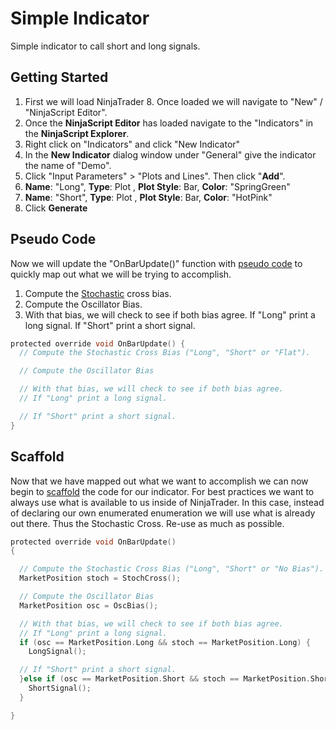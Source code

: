 # Simple Indicator
Simple indicator to call short and long signals.

## Getting Started
1. First we will load NinjaTrader 8. Once loaded we will navigate to "New" / "NinjaScript Editor".  
1. Once the **NinjaScript Editor** has loaded navigate to the "Indicators" in the **NinjaScript Explorer**.
1. Right click on "Indicators" and click "New Indicator"
1. In the **New Indicator** dialog window under "General" give the indicator the name of "Demo".
1. Click "Input Parameters" > "Plots and Lines". Then click "**Add**".
1. **Name**: "Long", **Type**: Plot , **Plot Style**: Bar, **Color**: "SpringGreen"  
1. **Name**: "Short", **Type**: Plot , **Plot Style**: Bar, **Color**: "HotPink"   
1. Click **Generate**  

## Pseudo Code  
Now we will update the "OnBarUpdate()" function with [pseudo code](https://en.wikipedia.org/wiki/Pseudocode) to quickly map out what we will be trying to accomplish.  
1. Compute the [Stochastic](https://www.investopedia.com/terms/s/stochasticoscillator.asp) cross bias.
1. Compute the Oscillator Bias.  
1. With that bias, we will check to see if both bias agree. If "Long" print a long signal. If "Short" print a short signal.

```C
protected override void OnBarUpdate() {
  // Compute the Stochastic Cross Bias ("Long", "Short" or "Flat").

  // Compute the Oscillator Bias

  // With that bias, we will check to see if both bias agree.
  // If "Long" print a long signal.

  // If "Short" print a short signal.
}
```

## Scaffold  
Now that we have mapped out what we want to accomplish we can now begin to [scaffold](https://en.wikipedia.org/wiki/Scaffold_(programming)) the code for our indicator. For best practices we want to always use what is available to us inside of NinjaTrader. In this case, instead of declaring our own enumerated enumeration we will use what is already out there. Thus the Stochastic Cross. Re-use as much as possible.

```C
protected override void OnBarUpdate()
{

  // Compute the Stochastic Cross Bias ("Long", "Short" or "No Bias").
  MarketPosition stoch = StochCross();

  // Compute the Oscillator Bias
  MarketPosition osc = OscBias();

  // With that bias, we will check to see if both bias agree.
  // If "Long" print a long signal.
  if (osc == MarketPosition.Long && stoch == MarketPosition.Long) {
    LongSignal();

  // If "Short" print a short signal.
  }else if (osc == MarketPosition.Short && stoch == MarketPosition.Short) {
    ShortSignal();
  }

}
```
